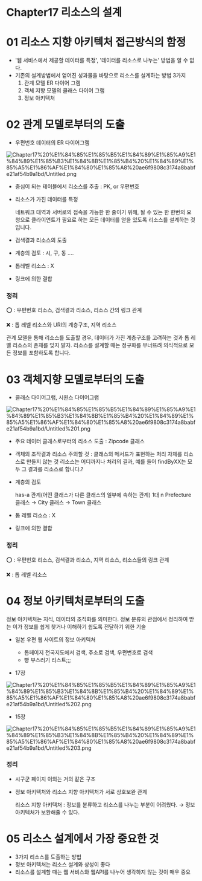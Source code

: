 # Chapter17 리소스의 설계

# 01 리소스 지향 아키텍처 접근방식의 함정

- '웹 서비스에서 제공할 데이터를 특정', '데이터를 리소스로 나누는' 방법을 알 수 없다.
- 기존의 설계방법에서 얻어진 성과물을 바탕으로 리소스를 설계하는 방법 3가지
    1. 관계 모델 ER 다이어 그램
    2. 객체 지향 모델의 클래스 다이어 그램
    3. 정보 아키텍처

# 02 관계 모델로부터의 도출

- 우편번호 데이터의 ER 다이어그램

![Chapter17%20%E1%84%85%E1%85%B5%E1%84%89%E1%85%A9%E1%84%89%E1%85%B3%E1%84%8B%E1%85%B4%20%E1%84%89%E1%85%A5%E1%86%AF%E1%84%80%E1%85%A8%20ae6f9808c3174a8babfe21af54b9a1bd/Untitled.png](Chapter17%20%E1%84%85%E1%85%B5%E1%84%89%E1%85%A9%E1%84%89%E1%85%B3%E1%84%8B%E1%85%B4%20%E1%84%89%E1%85%A5%E1%86%AF%E1%84%80%E1%85%A8%20ae6f9808c3174a8babfe21af54b9a1bd/Untitled.png)

- 중심이 되는 테이블에서 리소스를 추출 : PK, or 우편번호
- 리소스가 가진 데이터를 특정

    네트워크 대역과 서버로의 접속을 가능한 한 줄이기 위해,
    될 수 있는 한 한번의 요청으로 클라이언트가 필요로 하는 모든 데이터를 얻을 있도록 리소스를 설계하는 것입니다.

- 검색결과 리소스의 도출
- 계층의 검토 : 시, 구, 동 ....
- 톱레벨 리소스 : X
- 링크에 의한 결합

### 정리

⭕ : 우편번호 리소스, 검색결과 리소스, 리소스 간의 링크 관계

❌ : 톱 레벨 리소스와 URI의 계층구조, 지역 리소스

관계 모델을 통해 리소스를 도출할 경우, 데이터가 가진 계층구조를 고려하는 것과 톱 레벨 리소스의 존재를 잊지 말자. 
리소스를 설계할 때는 정규화를 무너뜨려 의식적으로 모든 정보를 포함하도록 합니다.

# 03 객체지향 모델로부터의 도출

- 클래스 다이어그램, 시퀀스 다이어그램

![Chapter17%20%E1%84%85%E1%85%B5%E1%84%89%E1%85%A9%E1%84%89%E1%85%B3%E1%84%8B%E1%85%B4%20%E1%84%89%E1%85%A5%E1%86%AF%E1%84%80%E1%85%A8%20ae6f9808c3174a8babfe21af54b9a1bd/Untitled%201.png](Chapter17%20%E1%84%85%E1%85%B5%E1%84%89%E1%85%A9%E1%84%89%E1%85%B3%E1%84%8B%E1%85%B4%20%E1%84%89%E1%85%A5%E1%86%AF%E1%84%80%E1%85%A8%20ae6f9808c3174a8babfe21af54b9a1bd/Untitled%201.png)

- 주요 데이터 클래스로부터의 리소스 도출 : Zipcode 클래스
- 객체의 조작결과 리소스
주의할 것 : 클래스의 메서드가 표현하는 처리 자체를 리소스로 만들지 않는 것
리소스는 어디까지나 처리의 결과, 예를 들어 findByXX는 모두 그 결과를 리소스로 합니다.?
- 계층의 검토

    has-a 관계(어떤 클래스가 다른 클래스의 일부에 속하는 관계) 1대 n
    Prefecture 클래스 → City 클래스 → Town 클래스

- 톱 레벨 리소스 : X
- 링크에 의한 결합

### 정리

⭕ : 우편번호 리소스, 검색결과 리소스, 지역 리소스, 리소스들의 링크 관계

❌ : 톱 레벨 리소스

# 04 정보 아키텍처로부터의 도출

정보 아키텍처는 지식, 데이터의 조직화를 의미한다. 정보 분류의 관점에서 정리하여 받는 이가 정보를 쉽게 찾거나 이해하기 쉽도록 전달하기 위한 기술

- 일본 우편 웹 사이트의 정보 아키텍처
    - 톱페이지
    전국지도에서 검색, 주소로 검색, 우편번호로 검색
    - 빵 부스러기 리스트;;;

- 17장

![Chapter17%20%E1%84%85%E1%85%B5%E1%84%89%E1%85%A9%E1%84%89%E1%85%B3%E1%84%8B%E1%85%B4%20%E1%84%89%E1%85%A5%E1%86%AF%E1%84%80%E1%85%A8%20ae6f9808c3174a8babfe21af54b9a1bd/Untitled%202.png](Chapter17%20%E1%84%85%E1%85%B5%E1%84%89%E1%85%A9%E1%84%89%E1%85%B3%E1%84%8B%E1%85%B4%20%E1%84%89%E1%85%A5%E1%86%AF%E1%84%80%E1%85%A8%20ae6f9808c3174a8babfe21af54b9a1bd/Untitled%202.png)

- 15장

![Chapter17%20%E1%84%85%E1%85%B5%E1%84%89%E1%85%A9%E1%84%89%E1%85%B3%E1%84%8B%E1%85%B4%20%E1%84%89%E1%85%A5%E1%86%AF%E1%84%80%E1%85%A8%20ae6f9808c3174a8babfe21af54b9a1bd/Untitled%203.png](Chapter17%20%E1%84%85%E1%85%B5%E1%84%89%E1%85%A9%E1%84%89%E1%85%B3%E1%84%8B%E1%85%B4%20%E1%84%89%E1%85%A5%E1%86%AF%E1%84%80%E1%85%A8%20ae6f9808c3174a8babfe21af54b9a1bd/Untitled%203.png)

### 정리

- 시구군 페이지 이외는 거의 같은 구조
- 정보 아키텍처와 리소스 지향 아키텍처가 서로 상호보완 관계

    리소스 지향 아키텍처 : 정보를 분류하고 리소스를 나누는 부분이 어려웠다. → 정보 아키텍처가 보완해줄 수 있다.

# 05 리소스 설계에서 가장 중요한 것

- 3가지 리소스를 도출하는 방법
- 정보 아키텍처는 리소스 설계와 상성이 좋다
- 리소스를 설계할 때는 웹 서비스와 웹API를 나누어 생각하지 않는 것이 매우 중요
